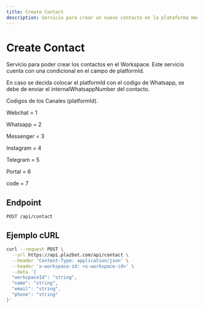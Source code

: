 ```yaml
---
title: Create Contact
description: Servicio para crear un nuevo contacto en la plataforma mediante la API.
---
```


# Create Contact

Servicio para poder crear los contactos en el Workspace. Este servicio cuenta con una condicional en el campo de platformId.

En caso se decida colocar el platformId con el codigo de Whatsapp, se debe de enviar el internalWhatsappNumber del contacto.

Codigos de los Canales (platformId).

Webchat = 1

Whatsapp = 2

Messenger = 3

Instagram = 4

Telegram = 5

Portal = 6

code = 7

## Endpoint

`POST /api/contact`

## Ejemplo cURL

```sh
curl --request POST \
  --url https://api.plazbot.com/api/contact \
  --header 'Content-Type: application/json' \
  --header 'x-workspace-id: <x-workspace-id>' \
  --data '{
  "workspaceId": "string",
  "name": "string",
  "email": "string",
  "phone": "string"
}'
```
